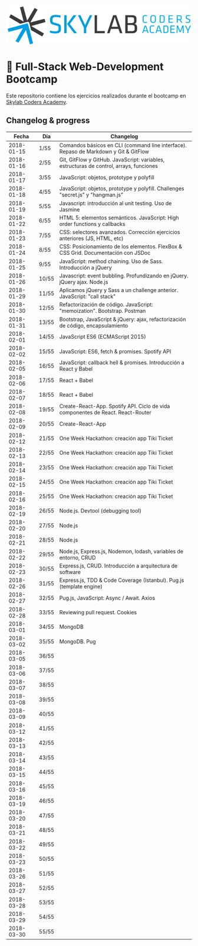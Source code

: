 ![Skylab Coders Academy](skylab.png "Skylab Coders Academy")

🚀 Full-Stack Web-Development Bootcamp 
======================================

Este repositorio contiene los ejercicios realizados durante el bootcamp en [Skylab Coders Academy](http://www.skylabcoders.com/es).  


## Changelog & progress  


|   Fecha    | Día  |   Changelog     |
|------------|------|-----------------|
| 2018-01-15 | 1/55 | Comandos básicos en CLI (command line interface). Repaso de Markdown y Git & GitFlow |
| 2018-01-16 | 2/55 | Git, GitFlow y GitHub. JavaScript: variables, estructuras de control, arrays, funciones |
| 2018-01-17 | 3/55 | JavaScript: objetos, prototype y polyfill |
| 2018-01-18 | 4/55 | JavaScript: objetos, prototype y polyfill. Challenges "secret.js" y "hangman.js" |
| 2018-01-19 | 5/55 | Javascript: introducción al unit testing. Uso de Jasmine |
| 2018-01-22 | 6/55 | HTML 5: elementos semánticos. JavaScript: High order functions y callbacks |
| 2018-01-23 | 7/55 | CSS: selectores avanzados. Corrección ejercicios anteriores (JS, HTML, etc) |
| 2018-01-24 | 8/55 | CSS: Posicionamiento de los elementos. FlexBox & CSS Grid. Documentación con JSDoc |
| 2018-01-25 | 9/55 | JavaScript: method chaining. Uso de Sass. Introducción a jQuery |
| 2018-01-26 | 10/55 | Javascript: event bubbling. Profundizando en jQuery. jQuery ajax. Node.js |
| 2018-01-29 | 11/55 | Aplicamos jQuery y Sass a un challenge anterior. JavaScript: "call stack" |
| 2018-01-30 | 12/55 | Refactorización de código. JavaScript: "memoization". Bootstrap. Postman |
| 2018-01-31 | 13/55 | Bootstrap, JavaScript & jQuery: ajax, refactorización de código, encapsulamiento |
| 2018-02-01 | 14/55 | JavaScript ES6 (ECMAScript 2015) |
| 2018-02-02 | 15/55 | JavaScript: ES6, fetch & promises. Spotify API |
| 2018-02-05 | 16/55 | JavaScript: callback hell & promises. Introducción a React y Babel |
| 2018-02-06 | 17/55 | React + Babel |
| 2018-02-07 | 18/55 | React + Babel |
| 2018-02-08 | 19/55 | Create-React-App. Spotify API. Ciclo de vida componentes de React. React-Router |
| 2018-02-09 | 20/55 | Create-React-App |
| 2018-02-12 | 21/55 | One Week Hackathon: creación app Tiki Ticket |
| 2018-02-13 | 22/55 | One Week Hackathon: creación app Tiki Ticket |
| 2018-02-14 | 23/55 | One Week Hackathon: creación app Tiki Ticket |
| 2018-02-15 | 24/55 | One Week Hackathon: creación app Tiki Ticket |
| 2018-02-16 | 25/55 | One Week Hackathon: creación app Tiki Ticket |
| 2018-02-19 | 26/55 | Node.js. Devtool (debugging tool) |
| 2018-02-20 | 27/55 | Node.js |
| 2018-02-21 | 28/55 | Node.js |
| 2018-02-22 | 29/55 | Node.js, Express.js, Nodemon, lodash, variables de entorno, CRUD |
| 2018-02-23 | 30/55 | Express.js, CRUD. Introducción a arquitectura de software |
| 2018-02-26 | 31/55 | Express.js, TDD & Code Coverage (Istanbul). Pug.js (template engine) |
| 2018-02-27 | 32/55 | Pug.js, JavaScript: Async / Await. Axios |
| 2018-02-28 | 33/55 | Reviewing pull request. Cookies |
| 2018-03-01 | 34/55 | MongoDB |
| 2018-03-02 | 35/55 | MongoDB. Pug |
| 2018-03-05 | 36/55 |                 |
| 2018-03-06 | 37/55 |                 |
| 2018-03-07 | 38/55 |                 |
| 2018-03-08 | 39/55 |                 |
| 2018-03-09 | 40/55 |                 |
| 2018-03-12 | 41/55 |                 |
| 2018-03-13 | 42/55 |                 |
| 2018-03-14 | 43/55 |                 |
| 2018-03-15 | 44/55 |                 |
| 2018-03-16 | 45/55 |                 |
| 2018-03-19 | 46/55 |                 |
| 2018-03-20 | 47/55 |                 |
| 2018-03-21 | 48/55 |                 |
| 2018-03-22 | 49/55 |                 |
| 2018-03-23 | 50/55 |                 |
| 2018-03-26 | 51/55 |                 |
| 2018-03-27 | 52/55 |                 |
| 2018-03-28 | 53/55 |                 |
| 2018-03-29 | 54/55 |                 |
| 2018-03-30 | 55/55 |                 |
